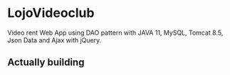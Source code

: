 # LojoVideoclub
Video rent Web App using DAO pattern with JAVA 11, MySQL, Tomcat 8.5, Json Data and  Ajax with jQuery.
## Actually building